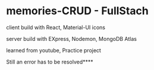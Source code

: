 # memories-CRUD - FullStach

client build with React, Material-UI icons

server build with EXpress, Nodemon, MongoDB Atlas

learned from youtube, Practice project

Still an error has to be resolved****
